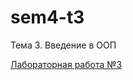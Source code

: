 # sem4-t3
Тема 3. Введение в ООП


[Лабораторная работа №3](https://repl.it/@LizaBielorukova/Laboratornaia-vviedieniie-v-opp)
